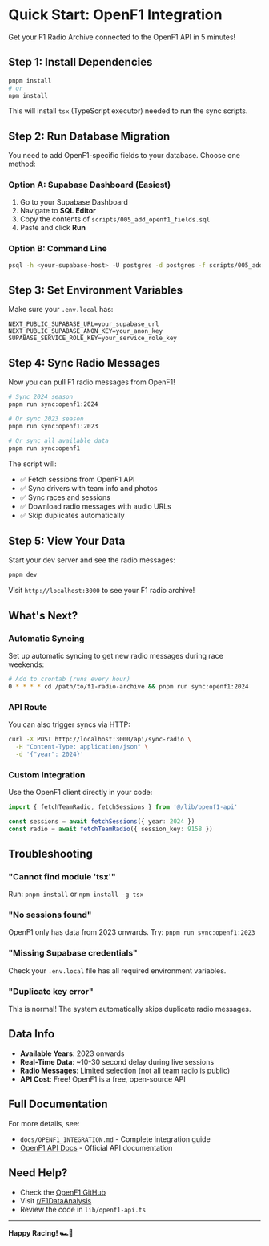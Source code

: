 # Quick Start: OpenF1 Integration

Get your F1 Radio Archive connected to the OpenF1 API in 5 minutes!

## Step 1: Install Dependencies

```bash
pnpm install
# or
npm install
```

This will install `tsx` (TypeScript executor) needed to run the sync scripts.

## Step 2: Run Database Migration

You need to add OpenF1-specific fields to your database. Choose one method:

### Option A: Supabase Dashboard (Easiest)
1. Go to your Supabase Dashboard
2. Navigate to **SQL Editor**
3. Copy the contents of `scripts/005_add_openf1_fields.sql`
4. Paste and click **Run**

### Option B: Command Line
```bash
psql -h <your-supabase-host> -U postgres -d postgres -f scripts/005_add_openf1_fields.sql
```

## Step 3: Set Environment Variables

Make sure your `.env.local` has:

```env
NEXT_PUBLIC_SUPABASE_URL=your_supabase_url
NEXT_PUBLIC_SUPABASE_ANON_KEY=your_anon_key
SUPABASE_SERVICE_ROLE_KEY=your_service_role_key
```

## Step 4: Sync Radio Messages

Now you can pull F1 radio messages from OpenF1!

```bash
# Sync 2024 season
pnpm run sync:openf1:2024

# Or sync 2023 season
pnpm run sync:openf1:2023

# Or sync all available data
pnpm run sync:openf1
```

The script will:
- ✅ Fetch sessions from OpenF1 API
- ✅ Sync drivers with team info and photos
- ✅ Sync races and sessions
- ✅ Download radio messages with audio URLs
- ✅ Skip duplicates automatically

## Step 5: View Your Data

Start your dev server and see the radio messages:

```bash
pnpm dev
```

Visit `http://localhost:3000` to see your F1 radio archive!

## What's Next?

### Automatic Syncing
Set up automatic syncing to get new radio messages during race weekends:

```bash
# Add to crontab (runs every hour)
0 * * * * cd /path/to/f1-radio-archive && pnpm run sync:openf1:2024
```

### API Route
You can also trigger syncs via HTTP:

```bash
curl -X POST http://localhost:3000/api/sync-radio \
  -H "Content-Type: application/json" \
  -d '{"year": 2024}'
```

### Custom Integration
Use the OpenF1 client directly in your code:

```typescript
import { fetchTeamRadio, fetchSessions } from '@/lib/openf1-api'

const sessions = await fetchSessions({ year: 2024 })
const radio = await fetchTeamRadio({ session_key: 9158 })
```

## Troubleshooting

### "Cannot find module 'tsx'"
Run: `pnpm install` or `npm install -g tsx`

### "No sessions found"
OpenF1 only has data from 2023 onwards. Try: `pnpm run sync:openf1:2023`

### "Missing Supabase credentials"
Check your `.env.local` file has all required environment variables.

### "Duplicate key error"
This is normal! The system automatically skips duplicate radio messages.

## Data Info

- **Available Years**: 2023 onwards
- **Real-Time Data**: ~10-30 second delay during live sessions
- **Radio Messages**: Limited selection (not all team radio is public)
- **API Cost**: Free! OpenF1 is a free, open-source API

## Full Documentation

For more details, see:
- `docs/OPENF1_INTEGRATION.md` - Complete integration guide
- [OpenF1 API Docs](https://openf1.org) - Official API documentation

## Need Help?

- Check the [OpenF1 GitHub](https://github.com/br-g/openf1)
- Visit [r/F1DataAnalysis](https://www.reddit.com/r/F1DataAnalysis/)
- Review the code in `lib/openf1-api.ts`

---

**Happy Racing! 🏎️💨**
